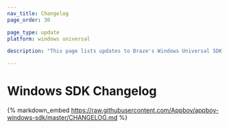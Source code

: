 ```yaml
---
nav_title: Changelog
page_order: 30

page_type: update
platform: windows universal

description: "This page lists updates to Braze's Windows Universal SDK changelog."

---
```


# Windows SDK Changelog

{% markdown_embed https://raw.githubusercontent.com/Appboy/appboy-windows-sdk/master/CHANGELOG.md %}
